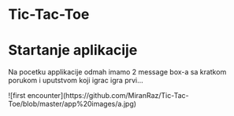 # Tic-Tac-Toe
<h1>Startanje aplikacije</h1>
<p>Na pocetku applikacije odmah imamo 2 message box-a sa kratkom porukom i uputstvom koji igrac igra prvi...</p>
<div>![first encounter](https://github.com/MiranRaz/Tic-Tac-Toe/blob/master/app%20images/a.jpg)</div>


